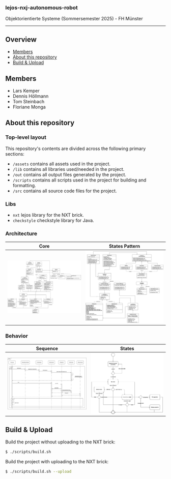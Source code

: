 <h3>lejos-nxj-autonomous-robot</h3>
<p>Objektorientierte Systeme (Sommersemester 2025) - FH Münster</p>

---

## Overview

- [Members](https://github.com/fh-dualies/lejos-nxj-autonomous-robot#members)
- [About this repository](https://github.com/fh-dualies/lejos-nxj-autonomous-robot#about-this-repository)
- [Build & Upload](https://github.com/fh-dualies/lejos-nxj-autonomous-robot#build--upload)

## Members

- Lars Kemper
- Dennis Höllmann
- Tom Steinbach
- Floriane Monga

## About this repository

### Top-level layout

This repository's contents are divided across the following primary sections:

- `/assets` contains all assets used in the project.
- `/lib` contains all libraries used/needed in the project.
- `/out` contains all output files generated by the project.
- `/scripts` contains all scripts used in the project for building and formatting.
- `/src` contains all source code files for the project.

### Libs

- `nxt` lejos library for the NXT brick.
- `checkstyle` checkstyle library for Java.

### Architecture

|                               Core                                |                                   States Pattern                                   |
|:-----------------------------------------------------------------:|:----------------------------------------------------------------------------------:|
| ![core](/assets/diagrams/class-diagram/core-class-diagram.drawio.svg?raw=true) | ![states](/assets/diagrams/class-diagram/states-class-diagram.drawio.svg?raw=true) |

### Behavior

|                                     Sequence                                      |                                       States                                       |
|:---------------------------------------------------------------------------------:|:----------------------------------------------------------------------------------:|
| ![core](/assets/diagrams/behavior-diagram/sequence-diagram.drawio.svg?raw=true) | ![states](/assets/diagrams/behavior-diagram/state-diagram.drawio.svg?raw=true) |

## Build & Upload

Build the project without uploading to the NXT brick:

```sh
$ ./scripts/build.sh
```

Build the project with uploading to the NXT brick:

```sh
$ ./scripts/build.sh --upload
```